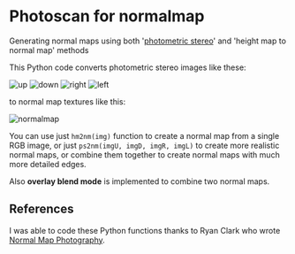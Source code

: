 Photoscan for normalmap
==
Generating normal maps using both '[photometric stereo](https://en.wikipedia.org/wiki/Photometric_stereo)' and 'height map to normal map' methods

This Python code converts photometric stereo images like these:

![up](https://user-images.githubusercontent.com/84385239/165281775-6e68bd1a-7609-42c5-be1b-e96ce8cc6035.jpg)
![down](https://user-images.githubusercontent.com/84385239/165281789-e27e10ca-67b2-486f-824c-f2a06a354dbe.jpg)
![right](https://user-images.githubusercontent.com/84385239/165281860-3a4ee1a0-eac2-4fd5-bbda-08520893ed4f.jpg)
![left](https://user-images.githubusercontent.com/84385239/165281874-971fe057-b1dc-42d7-8984-73a1f3e14180.jpg)

to normal map textures like this:

![normalmap](https://user-images.githubusercontent.com/84385239/165281891-a7989a2c-9d74-4707-96c6-95bb3524c92c.png)


You can use just ```hm2nm(img)``` function to create a normal map from a single RGB image, or just ```ps2nm(imgU, imgD, imgR, imgL)``` to create more realistic normal maps, or combine them together to create normal maps with much more detailed edges.

Also **overlay blend mode** is implemented to combine two normal maps.


References
--
I was able to code these Python functions thanks to Ryan Clark who wrote [Normal Map Photography](http://www.zarria.net/nrmphoto/nrmphoto.html).
